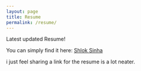 ```yaml
---
layout: page
title: Resume
permalink: /resume/
---
```


Latest updated Resume! 


<p> You can simply find it here: <a href="https://drive.google.com/file/d/1HHxa-cjTyfEJJ8Eu8MT0XvwKaeCWz3sL/view?usp=sharing" target = "_blank">Shlok Sinha </a> </p>

<p> i just feel sharing a link for the resume is a lot neater.<p>

